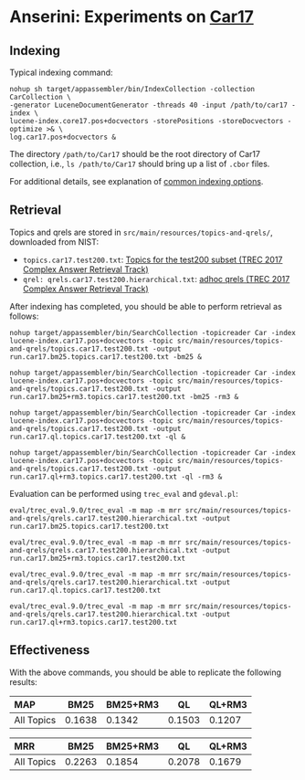 # Anserini: Experiments on [Car17](http://trec-car.cs.unh.edu/)

## Indexing

Typical indexing command:

```
nohup sh target/appassembler/bin/IndexCollection -collection CarCollection \
-generator LuceneDocumentGenerator -threads 40 -input /path/to/car17 -index \
lucene-index.core17.pos+docvectors -storePositions -storeDocvectors -optimize >& \
log.car17.pos+docvectors &
```

The directory `/path/to/Car17` should be the root directory of Car17 collection, i.e., `ls /path/to/Car17` should bring up a list of `.cbor` files.

For additional details, see explanation of [common indexing options](common-indexing-options.md).

## Retrieval

Topics and qrels are stored in `src/main/resources/topics-and-qrels/`, downloaded from NIST:

+ `topics.car17.test200.txt`: [Topics for the test200 subset (TREC 2017 Complex Answer Retrieval Track)](http://trec-car.cs.unh.edu/datareleases/v1.5/test200-v1.5.tar.xz)
+ `qrel: qrels.car17.test200.hierarchical.txt`: [adhoc qrels (TREC 2017 Complex Answer Retrieval Track)](http://trec-car.cs.unh.edu/datareleases/v1.5/test200-v1.5.tar.xz)


After indexing has completed, you should be able to perform retrieval as follows:

```
nohup target/appassembler/bin/SearchCollection -topicreader Car -index lucene-index.car17.pos+docvectors -topic src/main/resources/topics-and-qrels/topics.car17.test200.txt -output run.car17.bm25.topics.car17.test200.txt -bm25 &

nohup target/appassembler/bin/SearchCollection -topicreader Car -index lucene-index.car17.pos+docvectors -topic src/main/resources/topics-and-qrels/topics.car17.test200.txt -output run.car17.bm25+rm3.topics.car17.test200.txt -bm25 -rm3 &

nohup target/appassembler/bin/SearchCollection -topicreader Car -index lucene-index.car17.pos+docvectors -topic src/main/resources/topics-and-qrels/topics.car17.test200.txt -output run.car17.ql.topics.car17.test200.txt -ql &

nohup target/appassembler/bin/SearchCollection -topicreader Car -index lucene-index.car17.pos+docvectors -topic src/main/resources/topics-and-qrels/topics.car17.test200.txt -output run.car17.ql+rm3.topics.car17.test200.txt -ql -rm3 &

```

Evaluation can be performed using `trec_eval` and `gdeval.pl`:

```
eval/trec_eval.9.0/trec_eval -m map -m mrr src/main/resources/topics-and-qrels/qrels.car17.test200.hierarchical.txt -output run.car17.bm25.topics.car17.test200.txt

eval/trec_eval.9.0/trec_eval -m map -m mrr src/main/resources/topics-and-qrels/qrels.car17.test200.hierarchical.txt -output run.car17.bm25+rm3.topics.car17.test200.txt

eval/trec_eval.9.0/trec_eval -m map -m mrr src/main/resources/topics-and-qrels/qrels.car17.test200.hierarchical.txt -output run.car17.ql.topics.car17.test200.txt

eval/trec_eval.9.0/trec_eval -m map -m mrr src/main/resources/topics-and-qrels/qrels.car17.test200.hierarchical.txt -output run.car17.ql+rm3.topics.car17.test200.txt

```

## Effectiveness

With the above commands, you should be able to replicate the following results:

MAP                                     | BM25      | BM25+RM3  | QL        | QL+RM3    |
:---------------------------------------|-----------|-----------|-----------|-----------|
All Topics                              | 0.1638    | 0.1342    | 0.1503    | 0.1207    |


MRR                                     | BM25      | BM25+RM3  | QL        | QL+RM3    |
:---------------------------------------|-----------|-----------|-----------|-----------|
All Topics                              | 0.2263    | 0.1854    | 0.2078    | 0.1679    |


